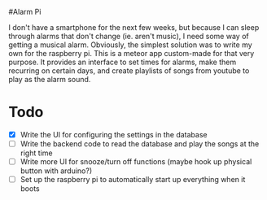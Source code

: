 #Alarm Pi

I don't have a smartphone for the next few weeks, but because I can sleep through alarms that don't change (ie. aren't music), I need some way of getting a musical alarm. Obviously, the simplest solution was to write my own for the raspberry pi. This is a meteor app custom-made for that very purpose. It provides an interface to set times for alarms, make them recurring on certain days, and create playlists of songs from youtube to play as the alarm sound.

# Todo

- [x] Write the UI for configuring the settings in the database
- [ ] Write the backend code to read the database and play the songs at the right time
- [ ] Write more UI for snooze/turn off functions (maybe hook up physical button with arduino?)
- [ ] Set up the raspberry pi to automatically start up everything when it boots
